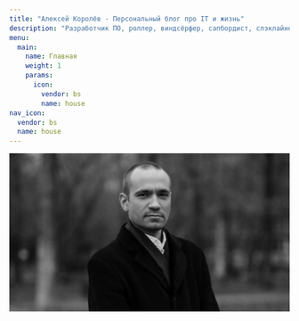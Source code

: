 ```yaml
---
title: "Алексей Королёв - Персональный блог про IT и жизнь"
description: "Разработчик ПО, роллер, виндсёрфер, сапбордист, слэклайнер. Живу в России, решаю проблемы клиентов, в том числе путем написания кода."
menu:
  main:
    name: Главная
    weight: 1
    params:
      icon:
        vendor: bs
        name: house
nav_icon:
  vendor: bs
  name: house
---
```

![Изображение главной страницы](feature-home.jpg)